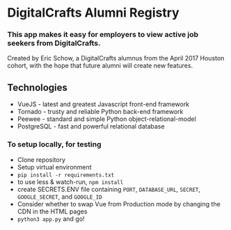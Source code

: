 # DigitalCrafts Alumni Registry

### This app makes it easy for employers to view active job seekers from DigitalCrafts.

Created by Eric Schow, a DigitalCrafts alumnus from the April 2017 Houston cohort, with the hope that future alumni will create new features.

## Technologies
* VueJS - latest and greatest Javascript front-end framework
* Tornado - trusty and reliable Python back-end framework
* Peewee - standard and simple Python object-relational-model
* PostgreSQL - fast and powerful relational database

### To setup locally, for testing

* Clone repository
* Setup virtual environment
* `pip install -r requirements.txt`
* to use less & watch-run, `npm install`
* create SECRETS.ENV file containing `PORT`, `DATABASE_URL`, `SECRET`, `GOOGLE_SECRET`, and `GOOGLE_ID`
* Consider whether to swap Vue from Production mode by changing the CDN in the HTML pages
* `python3 app.py` and go!
